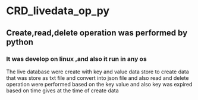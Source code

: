 # CRD_livedata_op_py
## Create,read,delete operation was performed by python
### It was develop on linux ,and also it run in any os
The live database were create with key and value data store 
to create data that was store as txt file and convert into json file and also read and delete operation were performed based on the key value and also key was expired based on time gives at the time of create data
